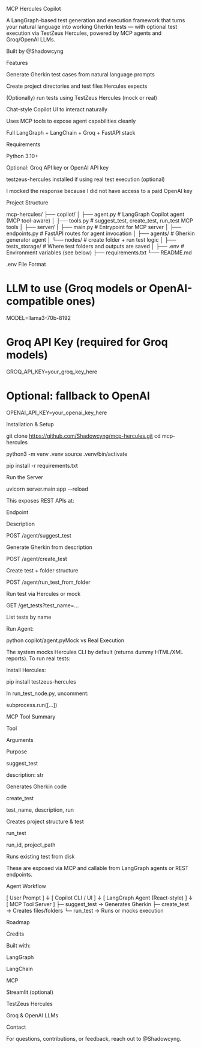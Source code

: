 MCP Hercules Copilot

A LangGraph-based test generation and execution framework that turns your natural language into working Gherkin tests — with optional test execution via TestZeus Hercules, powered by MCP agents and Groq/OpenAI LLMs.

Built by @Shadowcyng

Features

Generate Gherkin test cases from natural language prompts

Create project directories and test files Hercules expects

(Optionally) run tests using TestZeus Hercules (mock or real)

Chat-style Copilot UI to interact naturally

Uses MCP tools to expose agent capabilities cleanly

Full LangGraph + LangChain + Groq + FastAPI stack

Requirements

Python 3.10+

Optional: Groq API key or OpenAI API key

testzeus-hercules installed if using real test execution (optional)

I mocked the response because I did not have access to a paid OpenAI key

Project Structure

mcp-hercules/
├── copilot/
│   ├── agent.py             # LangGraph Copilot agent (MCP tool-aware)
│   ├── tools.py             # suggest_test, create_test, run_test MCP tools
│
├── server/
│   ├── main.py              # Entrypoint for MCP server
│   ├── endpoints.py         # FastAPI routes for agent invocation
│   ├── agents/              # Gherkin generator agent
│   └── nodes/               # create folder + run test logic
│
├── tests_storage/           # Where test folders and outputs are saved
│
├── .env                     # Environment variables (see below)
├── requirements.txt
└── README.md

.env File Format

# LLM to use (Groq models or OpenAI-compatible ones)
MODEL=llama3-70b-8192

# Groq API Key (required for Groq models)
GROQ_API_KEY=your_groq_key_here

# Optional: fallback to OpenAI
OPENAI_API_KEY=your_openai_key_here

Installation & Setup

git clone https://github.com/Shadowcyng/mcp-hercules.git
cd mcp-hercules

python3 -m venv .venv
source .venv/bin/activate

pip install -r requirements.txt

Run the Server

uvicorn server.main:app --reload

This exposes REST APIs at:

Endpoint

Description

POST /agent/suggest_test

Generate Gherkin from description

POST /agent/create_test

Create test + folder structure

POST /agent/run_test_from_folder

Run test via Hercules or mock

GET /get_tests?test_name=...

List tests by name

Run Agent:

python copilot/agent.pyMock vs Real Execution

The system mocks Hercules CLI by default (returns dummy HTML/XML reports). To run real tests:

Install Hercules:

pip install testzeus-hercules

In run_test_node.py, uncomment:

subprocess.run([...])

MCP Tool Summary

Tool

Arguments

Purpose

suggest_test

description: str

Generates Gherkin code

create_test

test_name, description, run

Creates project structure & test

run_test

run_id, project_path

Runs existing test from disk

These are exposed via MCP and callable from LangGraph agents or REST endpoints.

Agent Workflow

[ User Prompt ]
      ↓
[ Copilot CLI / UI ]
      ↓
[ LangGraph Agent (React-style) ]
      ↓
[ MCP Tool Server ]
   ├─ suggest_test → Generates Gherkin
   ├─ create_test  → Creates files/folders
   └─ run_test     → Runs or mocks execution

Roadmap



Credits

Built with:

LangGraph

LangChain

MCP

Streamlit (optional)

TestZeus Hercules

Groq & OpenAI LLMs

Contact

For questions, contributions, or feedback, reach out to @Shadowcyng.

